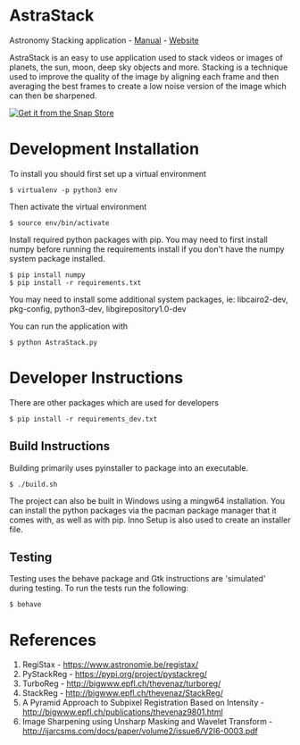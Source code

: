 # AstraStack
Astronomy Stacking application - [Manual](https://github.com/Finalfantasykid/AstraStack/blob/master/manual/Manual.pdf) - [Website](https://astrastack.ca/)

AstraStack is an easy to use application used to stack videos or images of planets, the sun, moon, deep sky objects and more. Stacking is a technique used to improve the quality of the image by aligning each frame and then averaging the best frames to create a low noise version of the image which can then be sharpened.

[![Get it from the Snap Store](https://snapcraft.io/static/images/badges/en/snap-store-black.svg)](https://snapcraft.io/astrastack)

# Development Installation
To install you should first set up a virtual environment

```
$ virtualenv -p python3 env
```

Then activate the virtual environment

```
$ source env/bin/activate
```

Install required python packages with pip.  You may need to first install numpy before running the requirements install if you don't have the numpy system package installed.


```
$ pip install numpy
$ pip install -r requirements.txt
```

You may need to install some additional system packages, ie: libcairo2-dev, pkg-config, python3-dev, libgirepository1.0-dev

You can run the application with

```
$ python AstraStack.py
```

# Developer Instructions
There are other packages which are used for developers

```
$ pip install -r requirements_dev.txt
```

## Build Instructions
Building primarily uses pyinstaller to package into an executable.

```
$ ./build.sh
```

The project can also be built in Windows using a mingw64 installation.  You can install the python packages via the pacman package manager that it comes with, as well as with pip.  Inno Setup is also used to create an installer file.

## Testing
Testing uses the behave package and Gtk instructions are 'simulated' during testing.  To run the tests run the following:

```
$ behave
```

# References
1. RegiStax - https://www.astronomie.be/registax/
1. PyStackReg - https://pypi.org/project/pystackreg/
1. TurboReg - http://bigwww.epfl.ch/thevenaz/turboreg/
1. StackReg - http://bigwww.epfl.ch/thevenaz/StackReg/
1. A Pyramid Approach to Subpixel Registration Based on Intensity - http://bigwww.epfl.ch/publications/thevenaz9801.html
1. Image Sharpening using Unsharp Masking and Wavelet Transform - http://ijarcsms.com/docs/paper/volume2/issue6/V2I6-0003.pdf
